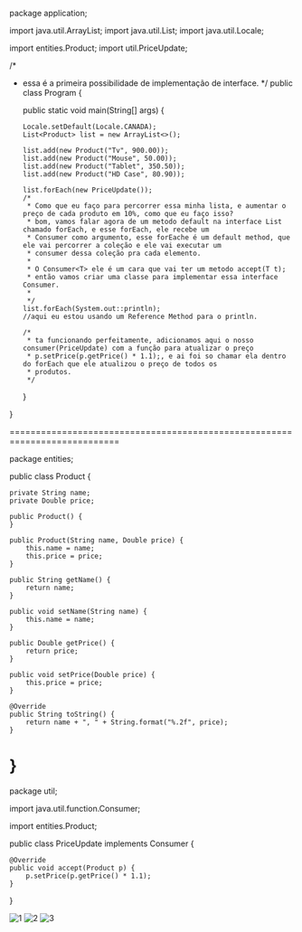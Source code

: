 package application;

import java.util.ArrayList;
import java.util.List;
import java.util.Locale;

import entities.Product;
import util.PriceUpdate;

/*
 *  essa é a primeira possibilidade de implementação de interface.
 */
public class Program {

	public static void main(String[] args) {

		Locale.setDefault(Locale.CANADA);
		List<Product> list = new ArrayList<>();
			
		list.add(new Product("Tv", 900.00));
		list.add(new Product("Mouse", 50.00));
		list.add(new Product("Tablet", 350.50));
		list.add(new Product("HD Case", 80.90));
		
		list.forEach(new PriceUpdate());
		/*
		 * Como que eu faço para percorrer essa minha lista, e aumentar o preço de cada produto em 10%, como que eu faço isso?
		 * bom, vamos falar agora de um metodo default na interface List chamado forEach, e esse forEach, ele recebe um
		 * Consumer como argumento, esse forEache é um default method, que ele vai percorrer a coleção e ele vai executar um 
		 * consumer dessa coleção pra cada elemento.
		 * 
		 * O Consumer<T> ele é um cara que vai ter um metodo accept(T t);
		 * então vamos criar uma classe para implementar essa interface Consumer.
		 * 
		 */
		list.forEach(System.out::println);
		//aqui eu estou usando um Reference Method para o println.
		
		/*
		 * ta funcionando perfeitamente, adicionamos aqui o nosso consumer(PriceUpdate) com a função para atualizar o preço
		 * p.setPrice(p.getPrice() * 1.1);, e ai foi so chamar ela dentro do forEach que ele atualizou o preço de todos os 
		 * produtos.
		 */
		
	}

}

===========================================================================

package entities;

public class Product {

	private String name;
	private Double price;
	
	public Product() {
	}

	public Product(String name, Double price) {
		this.name = name;
		this.price = price;
	}

	public String getName() {
		return name;
	}

	public void setName(String name) {
		this.name = name;
	}

	public Double getPrice() {
		return price;
	}

	public void setPrice(Double price) {
		this.price = price;
	}

	@Override
	public String toString() {
		return name + ", " + String.format("%.2f", price);
	}
}
===========================================================================

package util;

import java.util.function.Consumer;

import entities.Product;

public class PriceUpdate implements Consumer<Product> {

	@Override
	public void accept(Product p) {
		p.setPrice(p.getPrice() * 1.1);
	}

}

  
![1](https://user-images.githubusercontent.com/61166475/155024441-689395cb-c3ca-4141-be64-4e540294712f.png)
![2](https://user-images.githubusercontent.com/61166475/155024442-32685c5f-3571-44ab-9cf1-b136b4a7d70d.png)
![3](https://user-images.githubusercontent.com/61166475/155024444-c950103b-1c17-447b-a1a0-0361a0451c00.png)
